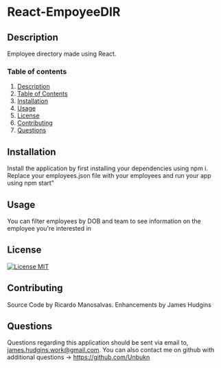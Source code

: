 # React-EmpoyeeDIR
  ## Description
  Employee directory made using React.
  ### Table of contents
  1. [Description](#Description)
  2. [Table of Contents](#Table-of-Contents)
  3. [Installation](#Installation)
  4. [Usage](#Usage)
  5. [License](#License)
  6. [Contributing](#Contributing)
  7. [Questions](#Questions)

  ## Installation
  Install the application by first installing your dependencies using npm i. Replace your employees.json file with your employees and run your app using npm start"

  ## Usage
  You can filter employees by DOB and team to see information on the employee you're interested in  

  ## License
  [![License MIT](https://img.shields.io/badge/License-MIT-brightgreen.svg)](https://shields.io/)
  ## Contributing
  Source Code by Ricardo Manosalvas. Enhancements by James Hudgins   


  ## Questions
  Questions regarding this application should be sent via email to, james.hudgins.work@gmail.com. You can also contact me on github with additional questions -> https://github.com/Unbukn
